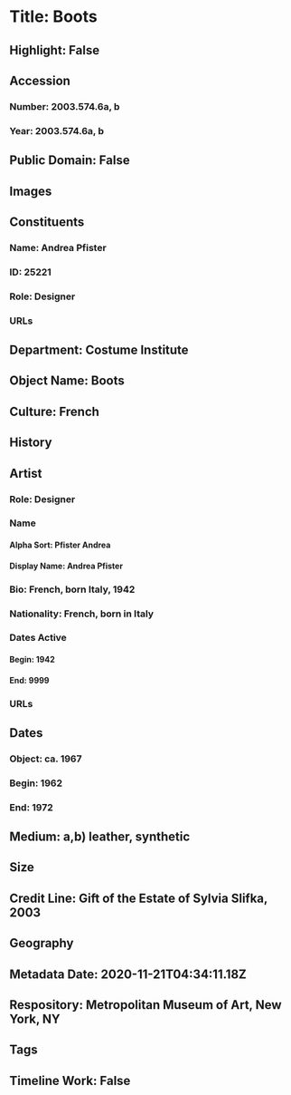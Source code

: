 # Title: Boots
## Highlight: False
## Accession
### Number: 2003.574.6a, b
### Year: 2003.574.6a, b
## Public Domain: False
## Images
## Constituents
### Name: Andrea Pfister
### ID: 25221
### Role: Designer
### URLs
## Department: Costume Institute
## Object Name: Boots
## Culture: French
## History
## Artist
### Role: Designer
### Name
#### Alpha Sort: Pfister Andrea
#### Display Name: Andrea Pfister
### Bio: French, born Italy, 1942
### Nationality: French, born in Italy
### Dates Active
#### Begin: 1942
#### End: 9999
### URLs
## Dates
### Object: ca. 1967
### Begin: 1962
### End: 1972
## Medium: a,b) leather, synthetic
## Size
## Credit Line: Gift of the Estate of Sylvia Slifka, 2003
## Geography
## Metadata Date: 2020-11-21T04:34:11.18Z
## Respository: Metropolitan Museum of Art, New York, NY
## Tags
## Timeline Work: False